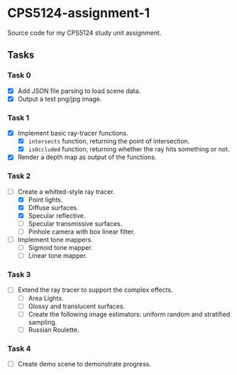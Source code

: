 # CPS5124-assignment-1
Source code for my CPS5124 study unit assignment.

## Tasks
### Task 0
- [x] Add JSON file parsing to load scene data.
- [x] Output a test png/jpg image.

### Task 1
- [x] Implement basic ray-tracer functions.
    - [x] `intersects` function, returning the point of intersection.
    - [x] `isOccluded` function, returning whether the ray hits something or not.
- [x] Render a depth map as output of the functions.

### Task 2

- [ ] Create a whitted-style ray tracer.
    - [x] Point lights.
    - [x] Diffuse surfaces.
    - [x] Specular reflective.
    - [ ] Specular transmissive surfaces.
    - [ ] Pinhole camera with box linear filter.
- [ ] Implement tone mappers.
    - [ ] Sigmoid tone mapper.
    - [ ] Linear tone mapper.

### Task 3
- [ ] Extend the ray tracer to support the complex effects.
    - [ ] Area Lights.
    - [ ] Glossy and translucent surfaces.
    - [ ] Create the following image estimators: uniform random and stratified sampling.
    - [ ] Russian Roulette.

### Task 4
- [ ] Create demo scene to demonstrate progress.
